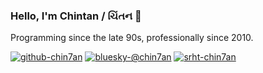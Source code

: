### Hello, I'm Chintan / ચિંતન 👋

Programming since the late 90s, professionally since 2010.

[![github-chin7an](https://img.shields.io/badge/chin7an-ivory?style=flat&logo=github&logoColor=black)](https://github.com/chin7an)
[![bluesky-@chin7an](https://img.shields.io/badge/@chin7an-ivory?style=flat&logo=bluesky)](https://bsky.app/profile/chin7an.bsky.social)
[![srht-chin7an](https://img.shields.io/badge/~chin7an-ivory?style=flat&logo=sourcehut&logoColor=black)](https://sr.ht/~chin7an/)
